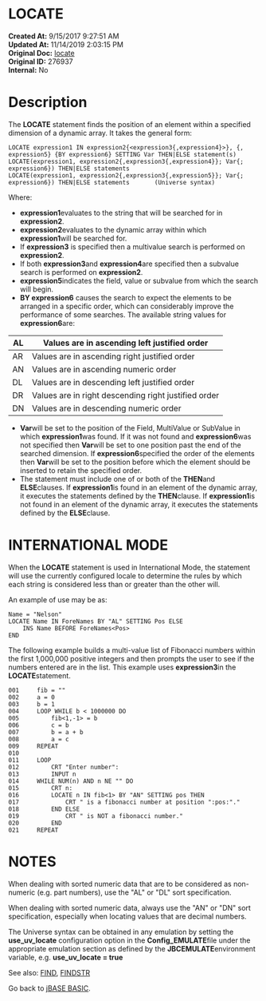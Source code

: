 # LOCATE

**Created At:** 9/15/2017 9:27:51 AM  
**Updated At:** 11/14/2019 2:03:15 PM  
**Original Doc:** [locate](https://docs.jbase.com/36868-jbase-basic/locate)  
**Original ID:** 276937  
**Internal:** No  


# Description

The **LOCATE** statement finds the position of an element within a specified dimension of a dynamic array. It takes the general form:

```
LOCATE expression1 IN expression2{<expression3{,expression4}>}, {, expression5} {BY expression6} SETTING Var THEN|ELSE statement(s)
LOCATE(expression1, expression2{,expression3{,expression4}}; Var{; expression6}) THEN|ELSE statements
LOCATE(expression1, expression2{,expression3{,expression5}}; Var{; expression6}) THEN|ELSE statements       (Universe syntax)
```

Where:

- **expression1**evaluates to the string that will be searched for in **expression2**.
- **expression2**evaluates to the dynamic array within which **expression1**will be searched for.
- If **expression3** is specified then a multivalue search is performed on **expression2**.
- If both **expression3**and **expression4**are specified then a subvalue search is performed on **expression2**.
- **expression5**indicates the field, value or subvalue from which the search will begin.
- **BY expression6** causes the search to expect the elements to be arranged in a specific order, which can considerably improve the performance of some searches. The available string values for **expression6**are:



| AL<br> | Values are in ascending left justified order<br> |
| --- | --- |
| AR<br> | Values are in ascending right justified order<br> |
| AN<br> | Values are in ascending numeric order<br> |
| DL<br> | Values are in descending left justified order<br> |
| DR<br> | Values are in right descending right justified order<br> |
| DN<br> | Values are in descending numeric order<br> |


- **Var**will be set to the position of the Field, MultiValue or SubValue in which **expression1**was found. If it was not found and **expression6**was not specified then **Var**will be set to one position past the end of the searched dimension. If **expression6**specified the order of the elements then **Var**will be set to the position before which the element should be inserted to retain the specified order.
- The statement must include one of or both of the **THEN**and **ELSE**clauses. If **expression1**is found in an element of the dynamic array, it executes the statements defined by the **THEN**clause. If **expression1**is not found in an element of the dynamic array, it executes the statements defined by the **ELSE**clause.


# INTERNATIONAL MODE

When the **LOCATE** statement is used in International Mode, the statement will use the currently configured locale to determine the rules by which each string is considered less than or greater than the other will.

An example of use may be as:

```
Name = "Nelson"
LOCATE Name IN ForeNames BY "AL" SETTING Pos ELSE
    INS Name BEFORE ForeNames<Pos>
END
```



The following example builds a multi-value list of Fibonacci numbers within the first 1,000,000 positive integers and then prompts the user to see if the numbers entered are in the list. This example uses **expression3**in the **LOCATE**statement.

```
001     fib = ""
002     a = 0
003     b = 1
004     LOOP WHILE b < 1000000 DO
005         fib<1,-1> = b
006         c = b
007         b = a + b
008         a = c
009     REPEAT
010
011     LOOP
012         CRT "Enter number":
013         INPUT n
014     WHILE NUM(n) AND n NE "" DO
015         CRT n:
016         LOCATE n IN fib<1> BY "AN" SETTING pos THEN
017             CRT " is a fibonacci number at position ":pos:"."
018         END ELSE
019             CRT " is NOT a fibonacci number."
020         END
021     REPEAT
```



# NOTES

When dealing with sorted numeric data that are to be considered as non-numeric (e.g. part numbers), use the "AL" or "DL" sort specification.

When dealing with sorted numeric data, always use the "AN" or "DN" sort specification, especially when locating values that are decimal numbers.

The Universe syntax can be obtained in any emulation by setting the **use\_uv\_locate** configuration option in the **Config\_EMULATE**file under the appropriate emulation section as defined by the **JBCEMULATE**environment variable, e.g. **use\_uv\_locate = true**



See also: [FIND](./../find), [FINDSTR](./../findstr)

Go back to [jBASE BASIC](./../jbase-basic-programmers-reference-guide).
